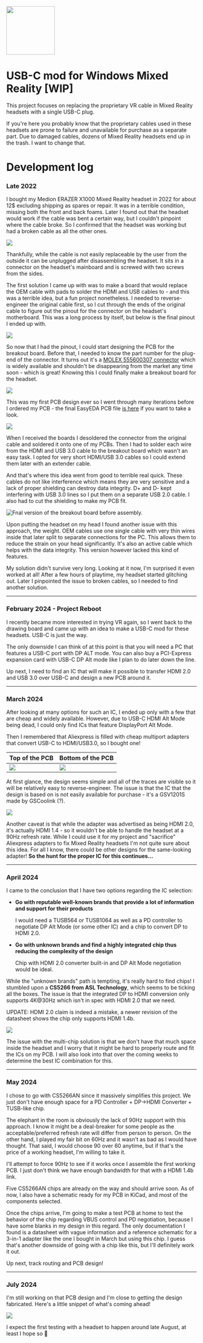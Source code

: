 <img src='img/logo.png' width=128>

# USB-C mod for Windows Mixed Reality [WIP]
This project focuses on replacing the proprietary VR cable in Mixed Reality headsets with a single USB-C plug.

If you're here you probably know that the proprietary cables used in these headsets are prone to failure and unavailable for purchase as a separate part.
Due to damaged cables, dozens of Mixed Reality headsets end up in the trash. I want to change that.

# Development log

### Late 2022

I bought my Medion ERAZER X1000 Mixed Reality headset in 2022 for about 12$ excluding shipping as spares or repair. It was in a terrible condition, missing both the front and back foams.
Later I found out that the headset would work if the cable was bent a certain way, but I couldn't pinpoint where the cable broke. So I confirmed that the headset was working but had a broken cable as all the other ones.

![](img/oemcable.jpg)

Thankfully, while the cable is not easily replaceable by the user from the outside it can be unplugged after disassembling the headset. It sits in a connector on the headset's mainboard and is screwed with two screws from the sides.

The first solution I came up with was to make a board that would replace the OEM cable with pads to solder the HDMI and USB cables to - and this was a terrible idea, but a fun project nonetheless.
I needed to reverse-engineer the original cable first, so I cut through the ends of the original cable to figure out the pinout for the connector on the headset's motherboard. This was a long process by itself, but below is the final pinout I ended up with.

![](img/connector-pinout.jpg)

So now that I had the pinout, I could start designing the PCB for the breakout board. Before that, I needed to know the part number for the plug-end of the connector.
It turns out it's a [MOLEX 555600307 connector](https://www.lcsc.com/product-detail/Mezzanine-Connectors-Board-to-Board_MOLEX-555600307_C505285.html) which is widely available and shouldn't be disappearing from the market any time soon - which is great!
Knowing this I could finally make a breakout board for the headset.

![](img/v1pcb.jpg)

This was my first PCB design ever so I went through many iterations before I ordered my PCB - the final EasyEDA PCB file [is here](pcb/Cable_Breakout_Board_EasyEDA_pcb.json) if you want to take a look.

![](img/v1pcb_assembly.jpg)

When I received the boards I desoldered the connector from the original cable and soldered it onto one of my PCBs.
Then I had to solder each wire from the HDMI and USB 3.0 cable to the breakout board which wasn't an easy task.
I opted for very short HDMI/USB 3.0 cables so I could extend them later with an extender cable.

And that's where this idea went from good to terrible real quick. These cables do not like interference which means they are very sensitive and a lack of proper shielding can destroy data integrity.
D+ and D- kept interfering with USB 3.0 lines so I put them on a separate USB 2.0 cable. I also had to cut the shielding to make my PCB fit.

![Fnal version of the breakout board before assembly.](img/v1.jpg)

Upon putting the headset on my head I found another issue with this approach, the weight. OEM cables use one single cable with very thin wires inside that later split to separate connections for the PC.
This allows them to reduce the strain on your head significantly.
It's also an active cable which helps with the data integrity. This version however lacked this kind of features.

My solution didn't survive very long. Looking at it now, I'm surprised it even worked at all!
After a few hours of playtime, my headset started glitching out.
Later I pinpointed the issue to broken cables, so I needed to find another solution.

---

### February 2024 - Project Reboot

I recently became more interested in trying VR again, so I went back to the drawing board and came up with an idea to make a USB-C mod for these headsets.
USB-C is just the way. 

The only downside I can think of at this point is that you will need a PC that features a USB-C port with DP ALT mode.
You can also buy a PCI-Express expansion card with USB-C DP Alt mode like I plan to do later down the line.

Up next, I need to find an IC that will make it possible to transfer HDMI 2.0 and USB 3.0 over USB-C and design a new PCB around it.

---

### March 2024

After looking at many options for such an IC, I ended up only with a few that are cheap and widely available.
However, due to USB-C HDMI Alt Mode being dead, I could only find ICs that feature DisplayPort Alt Mode.

Then I remembered that Aliexpress is filled with cheap multiport adapters that convert USB-C to HDMI/USB3.0, so I bought one!

| Top of the PCB | Bottom of the PCB |
| --- | --- |
| ![](img/adapterPCB_top.jpg) | ![](img/adapterPCB_bottom.jpg) |

At first glance, the design seems simple and all of the traces are visible so it will be relatively easy to reverse-engineer.
The issue is that the IC that the design is based on is not easily available for purchase - it's a GSV1201S made by GSCoolink (?).

![](img/GSV1201S-spec.png)

Another caveat is that while the adapter was advertised as being HDMI 2.0, it's actually HDMI 1.4 - so it wouldn't be able to handle the headset at a 90Hz refresh rate.
While I could use it for my project and "sacrifice" Aliexpress adapters to fix Mixed Reality headsets I'm not quite sure about this idea.
For all I know, there could be other designs for the same-looking adapter! **So the hunt for the proper IC for this continues...**

---

### April 2024

I came to the conclusion that I have two options regarding the IC selection:
- **Go with reputable well-known brands that provide a lot of information and support for their products**

  I would need a TUSB564 or TUSB1064 as well as a PD controller to negotiate DP Alt Mode (or some other IC) and a chip to convert DP to HDMI 2.0.
  
- **Go with unknown brands and find a highly integrated chip thus reducing the complexity of the design**

  Chip with HDMI 2.0 converter built-in and DP Alt Mode negotiation would be ideal.

While the "unknown brands" path is tempting, it's really hard to find chips! I stumbled upon a **CS5266 from ASL Technology**, which seems to be ticking all the boxes.
The issue is that the integrated DP to HDMI conversion only supports 4K@30Hz which isn't in spec with HDMI 2.0 that we need.

UPDATE:
HDMI 2.0 claim is indeed a mistake, a newer revision of the datasheet shows the chip only supports HDMI 1.4b.

![](img/cs5266-datasheet-title.png)

The issue with the multi-chip solution is that we don't have that much space inside the headset and I worry that it might be hard to properly route and fit the ICs on my PCB.
I will also look into that over the coming weeks to determine the best IC combination for this.

---

### May 2024

I chose to go with CS5266AN since it massively simplifies this project.
We just don't have enough space for a PD Controller + DP->HDMI Converter + TUSB-like chip.

The elephant in the room is obviously the lack of 90Hz support with this approach.
I know it might be a deal-breaker for some people as the acceptable/preferred refresh rate will differ from person to person.
On the other hand, I played my fair bit on 60Hz and it wasn't as bad as I would have thought.
That said, I would choose 90 over 60 anytime, but if that's the price of a working headset, I'm willing to take it.

I'll attempt to force 90Hz to see if it works once I assemble the first working PCB.
I just don't think we have enough bandwidth for that with a HDMI 1.4b link.

Five CS5266AN chips are already on the way and should arrive soon.
As of now, I also have a schematic ready for my PCB in KiCad, and most of the components selected.

Once the chips arrive, I'm going to make a test PCB at home to test the behavior of the chip regarding VBUS control and PD negotiation, because I have some blanks in my design in this regard.
The only documentation I found is a datasheet with vague information and a reference schematic for a 3-in-1 adapter like the one I bought in March but using this chip.
I guess that's another downside of going with a chip like this, but I'll definitely work it out.

Up next, track routing and PCB design!

---

### July 2024

I'm still working on that PCB design and I'm close to getting the design fabricated. Here's a little snippet of what's coming ahead!

![](img/kicad-pcb-early-look.png)

I expect the first testing with a headset to happen around late August, at least I hope so 🤞
